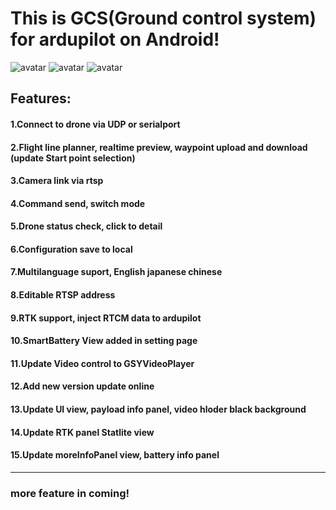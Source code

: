# This is GCS(Ground control system) for ardupilot on Android!
![avatar](https://discuss.ardupilot.org/uploads/default/optimized/3X/f/d/fd2f6793032baeb147b2d7c4e0c87b78e6838983_2_345x215.jpeg)
![avatar](https://discuss.ardupilot.org/uploads/default/optimized/3X/3/5/351506274b419cca3233a83c1a5bb682ff7dc537_2_345x215.jpeg)
![avatar](https://discuss.ardupilot.org/uploads/default/original/3X/f/0/f055db6f250cda3d83eface6f9eac2ff9453bf82.png)
## Features:
#### 1.Connect to drone via UDP or serialport
#### 2.Flight line planner, realtime preview, waypoint upload and download (update Start point selection)
#### 3.Camera link via rtsp
#### 4.Command send, switch mode
#### 5.Drone status check, click to detail
#### 6.Configuration save to local
#### 7.Multilanguage suport, English japanese chinese
#### 8.Editable RTSP address
#### 9.RTK support, inject RTCM data to ardupilot
#### 10.SmartBattery View added in setting page
#### 11.Update Video control to GSYVideoPlayer
#### 12.Add new version update online
#### 13.Update UI view, payload info panel, video hloder black background
#### 14.Update RTK panel Statlite view
#### 15.Update moreInfoPanel view, battery info panel
---
### more feature in coming!
